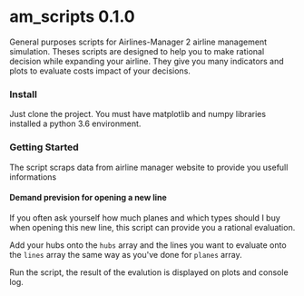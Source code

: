 # am_scripts 0.1.0

General purposes scripts for Airlines-Manager 2 airline management simulation. Theses scripts are designed to help you
to make rational decision while expanding your airline. They give you many indicators and plots to evaluate costs impact
of your decisions.

### Install

Just clone the project. You must have matplotlib and numpy libraries installed a python 3.6 environment.

### Getting Started

The script scraps data from airline manager website to provide you usefull informations

#### Demand prevision for opening a new line

If you often ask yourself how much planes and which types should I buy when opening this new line, this script can provide
you a rational evaluation.

Add your hubs onto the `hubs` array and the lines you want to evaluate onto the `lines` array the same way as you've done for
`planes` array.

Run the script, the result of the evalution is displayed on plots and console log.